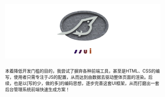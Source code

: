 <p align=center style="background-color: #fff;">
  <a href="#">
    <img src="https://github.com/zhaowucun13/ssui/blob/master/assets/images/github_ssui_logo.jpg?raw=true" alt="layui" width="360">
  </a>
</p>

## 

本着降低开发门槛的目的，我尝试了摒弃各种前端工具，甚至是HTML、CSS的编写，使用者只需专注于JS的配置，从而达到由数据去驱动整体页面的渲染。后续，也是以[写的少，做的多]的编码思想，逐步完善这套UI框架，从而打磨出一套后台管理系统前端快速生成方案！




